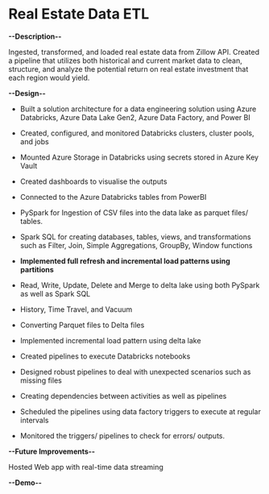 # Real Estate Data ETL

**--Description--**

Ingested, transformed, and loaded real estate data from Zillow API.
Created a pipeline that utilizes both historical and current market data to clean, structure, and analyze the potential return on real estate investment that each region would yield.

**--Design--**

- Built a solution architecture for a data engineering solution using Azure Databricks, Azure Data Lake Gen2, Azure Data Factory, and Power BI

- Created, configured, and monitored Databricks clusters, cluster pools, and jobs

- Mounted Azure Storage in Databricks using secrets stored in Azure Key Vault

- Created dashboards to visualise the outputs

- Connected to the Azure Databricks tables from PowerBI

- PySpark for Ingestion of CSV files into the data lake as parquet files/ tables.

- Spark SQL for creating databases, tables, views, and transformations such as Filter, Join, Simple Aggregations, GroupBy, Window functions

- **Implemented full refresh and incremental load patterns using partitions**

- Read, Write, Update, Delete and Merge to delta lake using both PySpark as well as Spark SQL

- History, Time Travel, and Vacuum

- Converting Parquet files to Delta files

- Implemented incremental load pattern using delta lake

- Created pipelines to execute Databricks notebooks

- Designed robust pipelines to deal with unexpected scenarios such as missing files

- Creating dependencies between activities as well as pipelines

- Scheduled the pipelines using data factory triggers to execute at regular intervals

- Monitored the triggers/ pipelines to check for errors/ outputs.

**--Future Improvements--**

Hosted Web app with real-time data streaming

**--Demo--**
